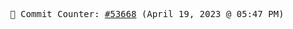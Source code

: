 <p align="center">
    <samp>
        📮 Commit Counter: <a href="https://github.com/Javascript-void0/Javascript-void0/commits/main">#53668</a> (April 19, 2023 @ 05:47 PM)
    </samp>
</p>
